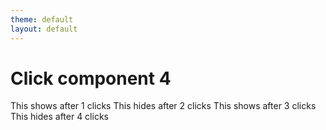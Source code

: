```yaml
---
theme: default
layout: default
---
```


# Click component 4

<dt-show clicks="1">
This shows after 1 clicks
</dt-show>

<dt-hide clicks="2">
This hides after 2 clicks
</dt-hide>

<dt-show clicks="3">
This shows after 3 clicks
</dt-show>

<dt-hide clicks="4">
This hides after 4 clicks
</dt-hide>
